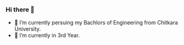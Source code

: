### Hi there 👋

<!--
**1174-Aaryan/1174-Aaryan** is a ✨ _special_ ✨ repository because its `README.md` (this file) appears on your GitHub profile.

Here are some ideas to get you started:
-->
- 🔭 I’m currently persuing my Bachlors of Engineering from Chitkara University.
- 🌱 I’m currently in 3rd Year.



